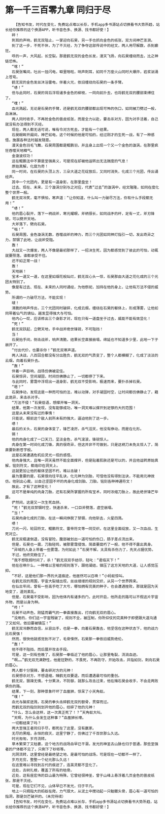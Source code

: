 # 第一千三百零九章 同归于尽
        【告知书友，时代在变化，免费站点难以长存，手机app多书源站点切换看书大势所趋，站长给你推荐的这个换源APP，听书音色多、换源、找书都好使！】
       砰！
       刺耳的声响，鹤无双阻止，一掌迎向石昊，另一手也抓向金色的纸张，双方间神芒澎湃。
       到了这一步，不死不休，为了不灭经，为了争夺这部传说中的经文，两人用尽解数，杀到癫狂。
       呼的一声，大风起，长空裂。那是鹤无双的金色长发，漫天飞扬，向石昊缠绕而去，比之神链恐怖。
       “喀！”
       石昊张嘴间，吐出一挂闪电，噼里啪啦，响声刺耳，如同千万座火山同时大爆炸，岩浆汹涌上苍穹。
       鹤无双的金色发丝沐浴雷电，伴着火光，依旧缠绕向石昊的一条手臂。
       “哧！”
       但与此同时，石昊的背后浮现诸多金色的柳枝，一同向前扑去，也将鹤无双的腰部束缚住了。
       “噗！”
       血光溅起，无论是石昊的手臂，还是鹤无双的腰部都出现可怖的伤口，如同被刀劈过一般，血淋淋。
       两人同时收手，不再抢金色的兽皮纸张，而是全力以赴，要击杀对方，因为对手活着，自己就没有办法得到不灭经。
       现在，两人都无话可说，唯有令对方死去，才能有一个结果。
       石昊眼眸开阖间，神芒如电，这个时候的他是可怕的，经过刚才的生死一战，有了一种感悟，施展各种法时越发随意。
       漫天金色羽毛飞舞，石昊周围都是鲲鹏羽，并且身上出现一个又一个金色的漩涡，在那里疯狂吞噬天地精气。
       金漩波纹功！
       这在鲲鹏法中不算是至强奥义，可是现在却被他运转出无法揣度的气息！
       原始真解，化腐为奇！
       同一时间，在石昊的头顶上方，三朵大道之花绽放后，又同时消失，化成三个光团，传出诵经声。
       其中一个光团内，更是有一道身影，在那里盘坐！
       过去、现在、未来，三个漩涡分别与之对应，代表“过去”的漩涡中，经文隆隆，如同在度化整个世界一般。
       鹤无双冷笑，毫不惧怕，寒声道：“让你知道，什么叫一力破尽万法，你有什么手段都无用！”
       “哧！”
       他的眉心裂开，落下一柄战斧，寒光耀眼，斧柄很长，如同战矛的杆，足有一丈，斧刃锋锐，可以劈开天地。
       大斧落下，劈向石昊。
       “嗡！”
       石昊周围，金色漩涡无数，吞噬战斧的神力，而三个光团如同神灯指引一切，发出奇异之力，禁锢了此地，让战斧受阻。
       轰！
       大战又一次爆发，两人不像是最初那样了，一招决生死，因为都感觉到了彼此的可怕，动辄就要殒落，谁都承受不住。
       还不如正常一战！
       轰！
       天地崩！
       宝术一道又一道，在这里如烟花般灿烂，鹤无双心头一惊，石昊那由大道之花化成的三个光团太特别了。
       像是有过去、现在、未来的人同时诵经，为他祭祀，加持在他的身上，让他有万法不侵的威势。
       所谓的一力破尽万法，不能实现！
       啵！
       清脆的响声传出，三个光团同时破碎，化成云烟，缠绕在石昊的躯体上，形成薄雾，让他如同带着仙气的谪仙，越发显得强大与可怕。
       他内心一叹，应该修出三个身影才对，现在只有一道盘坐于过去，威能不能有效显化！
       “死！”
       鹤无双跃起，立劈天地，手中战斧绝世锋锐，不可阻挡！
       当！
       石昊抬手间，侧击战斧，响声清脆，结果长空直接崩塌，绵延也不知道多少里，此地一下子崩开了。
       “付出代价，也要杀你！”鹤无双寒声道。
       两人决战，八百回合都没有分出胜负，鹤无双的气质变了，整个人都模糊了，化成了淡淡的云烟，向着石昊扑去。
       “轰！”
       伴着一声巨响，战场仿佛被定住。
       石昊惊异，空间凝固，时间仿佛静止了，一切都停了下来。
       与此同时，雾霭中浮现出一道身影，鹤无双不受影响，极速而来，要扑杀掉石昊。
       “嗯？”
       石昊挣动，发现这是一种而可怕的法，难以动弹，对手凝固时空，让时间都仿佛静止了，藉此诡异，来击杀对手。
       “万法不侵！”石昊低语，想撑开唯一洞天。
       结果，他第一次发现，没有能够成功，唯一洞天难以撑开到足够的大的范围！
       这是从未来没有过的事情！
       只能说，眼前这个敌人前所未有的强大，逼迫他到了这一步。
       哧！
       最后的关头，石昊的身体变了，锋芒凌厉，杀气滔天，他没有挣动，而是在化形。
       锵！
       他的肉身化成了一口天刀，呈淡金色，杀气滚滚，锋锐惊人。
       肉身在第一时间化成刀锋，真的很奇异，但这并非不可做到，只是这柄刀未免太惊人了，简直要斩断苍宇般。
       这是石昊遭遇危机后灵光一现的感悟。
       他肉身强大，且唯一洞天虽然不能全面撑开，但是贴着肌肤还是可以的，并且他运转原始真解，铭刻符文，都烙印在洞天上。
       这就更加让他的躯体坚固不朽，难以击破！
       最为重要的是，石昊很向往平乱诀，化元神为剑胎，可惜他没有得到法诀，不能用元神效仿。他别出心裁，以自己坚固不坏的肉身化成剑胎、刀胎，铭刻各种神通符文！
       故此，才有了这种变化！
       这可不是单纯的肉身刀胎，还有石昊所掌握的所有宝术，同时浓缩刀胎上，故此绝世锋芒毕露。
       俨然间，这是又一次生死血拼。
       “死！”鹤无双禁锢时空，快速杀来，一口巨斧劈落，虚空崩塌。
       “当！”
       石昊肉身化成的刀胎，在这一瞬间挣脱了禁锢，向他斩去，火星四溅。
       哧！
       刀光一闪，轮回符文、鲲鹏符文、雷帝符文等一同交织，在这里全面绽放，又一次血战，生死对立。
       鹤无双极速倒退，没有冒险，腹部被划出一道可怕的伤口，肠子差点流出来。
       但是，石昊也一震，刀胎轻鸣，被那雾霭侵蚀，简直要腐朽了一般，他不得不露出真身。
       “异域的人身上带着一些雾霭，为何如此？”石昊不解，太具有杀伤力了，先天占据优势。
       不过，他终究稳住了。
       “我不想耽搁时间了，杀！”鹤无双双手结印，轻叱：“君临天下！”
       他在召唤什么，一种难以言喻的规则落下，跟他凝结，镇压了这方天地的大道，让人感觉压抑。
       “不好，这是他们那一界的大道痕迹，他居然可以召唤！”小蚂蚁惊叫。
       在鹤无双的周围，宇宙大裂缝出现，丝丝缕缕的规则交织，从另一个世界跨来。
       在仙古年间，曾有一些高手吃了大亏，哪怕拥有完美的种子，也会遭遇挫败，那就是因为天地变了，道则紊乱。
       但是，石昊毫不受影响，因为他体内有诸多的门，此时开启，他所走的路可以不假这片宇宙外物，而是以身为种。
       “咚！”
       石昊不动声色，刚猛而霸气的一拳直接轰出，打向鹤无双的眉心。
       “没用的，你们这一宇宙残破了，规则不全，被压制，你所仰仗的完美种子即便跟大道沟通了又如何，依旧要被镇压！”
       鹤无双冷静而自信，从容出手，也是一拳，向着石昊轰去，他坚信在这种状态下，他的战力比石昊强！
       然而，很快他就感觉到不对了，毛骨悚然，石昊那一拳依旧威势绝伦。
       “轰！”
       他不得不阻挡，而后展开攻击手段。
       可是，这一刻有些晚了，石昊那一拳临近了他的眉心，让那里龟裂，流淌血迹。
       “啊……”鹤无双充满野性，他是狂野的，不畏死，不再防守，开始攻击，并指如剑，刺向石昊的眉心。
       两人都十分狠辣，要击碎对方的元神！
       石昊想杀对方，不想退缩，赌鹤无双要退，而后遭遇最可怕的重创。
       鹤无双，狠辣无情，十分果决，不防御，就那么攻击过来，他在赌石昊会收手，不会走两败俱伤的路。
       结果，下一刻，那种景象吓坏了血凰狮，惊呆了小天角蚁。
       “噗！”
       血光与脑浆迸溅，石昊的拳头击碎鹤无双的额骨，贯穿而过。
       而鹤无双的指剑则划开他的眉心，绞碎了他的元神！
       “什么，怎么会这样，这一次真正死了！？”天角蚁大叫。
       “天啊，为什么会发生这种事？”血凰狮长嚎。
       一切都结束了吗？
       两大至强王者同归于尽，都死在了这里，没有赢家。
       无尽的黑暗，永恒的寂灭，这里宁静了，仿佛过了千百世那么久远。
       时光匆匆，岁月流转。
       草木繁荣了又枯萎，这个地方的战场血早已干涸，发光的神圣古山脉也归于普通，那些至强者的尸体都不见了，只剩下了砂砾等。
       光阴流转，这里曾经是最绝望之地，是最可怕的战场，可是现在一切都不一样了。
       岁月无穷，整整一个纪元那么久远！
       在这里难以寻找到古代的痕迹了，连英灵都不显化了。
       远处，古树扎根，覆盖了所有的枯骨。
       近处，这有座宏伟的巨山最为特殊，它曾经很神圣，曾于山峰上悬浮着几页金色的兽皮纸张，那是不灭经。
       可是，现在它们不见，山体早已不发光，归于平凡。
       地上一只拇指大的蚂蚁在爬，力气很大，从泥土中搅动起一只骷髅头骨，眉心有一道可怕的指洞，那是剑芒破开的。（未完待续）
       【告知书友，时代在变化，免费站点难以长存，手机app多书源站点切换看书大势所趋，站长给你推荐的这个换源APP，听书音色多、换源、找书都好使！】